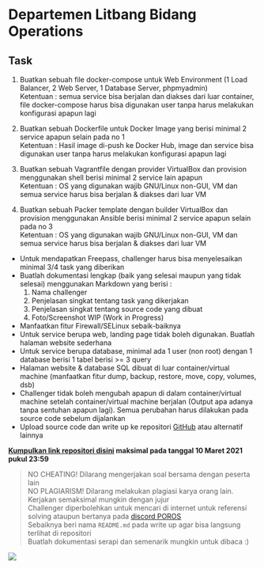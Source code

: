# Departemen Litbang Bidang Operations

## Task

1. Buatkan sebuah file docker-compose untuk Web Environment (1 Load Balancer, 2 Web Server, 1 Database Server, phpmyadmin)  
Ketentuan : semua service bisa berjalan dan diakses dari luar container, file docker-compose harus bisa digunakan user tanpa harus melakukan konfigurasi apapun lagi

2. Buatkan sebuah Dockerfile untuk Docker Image yang berisi minimal 2 service apapun selain  pada no 1  
Ketentuan : Hasil image di-push ke Docker Hub, image dan service bisa digunakan user tanpa harus melakukan konfigurasi apapun lagi

3. Buatkan sebuah Vagrantfile dengan provider VirtualBox dan provision menggunakan shell berisi minimal 2 service lain apapun  
Ketentuan : OS yang digunakan wajib GNU/Linux non-GUI, VM dan semua service harus bisa berjalan & diakses dari luar VM

4. Buatkan sebuah Packer template dengan builder VirtualBox dan provision menggunakan Ansible berisi minimal 2 service apapun selain pada no 3  
Ketentuan : OS yang digunakan wajib GNU/Linux non-GUI, VM dan semua service harus bisa berjalan & diakses dari luar VM

* Untuk mendapatkan Freepass, challenger harus bisa menyelesaikan minimal 3/4 task yang diberikan
* Buatlah dokumentasi lengkap (baik yang selesai maupun yang tidak selesai) menggunakan Markdown yang berisi :
    1. Nama challenger
    2. Penjelasan singkat tentang task yang dikerjakan
    3. Penjelasan singkat tentang source code yang dibuat
    4. Foto/Screenshot WIP (Work in Progress)
* Manfaatkan fitur Firewall/SELinux sebaik-baiknya
* Untuk service berupa web, landing page tidak boleh digunakan. Buatlah halaman website sederhana
* Untuk service berupa database, minimal ada 1 user (non root) dengan 1 database berisi 1 tabel berisi >= 3 query
* Halaman website & database SQL dibuat di luar container/virtual machine (manfaatkan fitur dump, backup, restore, move, copy, volumes, dsb)
* Challenger tidak boleh mengubah apapun di dalam container/virtual machine setelah container/virtual machine berjalan (Output apa adanya tanpa sentuhan apapun lagi). Semua perubahan harus dilakukan pada source code sebelum dijalankan
* Upload source code dan write up ke repositori [GitHub](https://github.com/) atau alternatif lainnya

**[Kumpulkan link repositori disini](https://forms.gle/N4afM7ZCcakhUhKh7) maksimal pada tanggal 10 Maret 2021 pukul 23:59**

> NO CHEATING! Dilarang mengerjakan soal bersama dengan peserta lain  
> NO PLAGIARISM! Dilarang melakukan plagiasi karya orang lain. Kerjakan semaksimal mungkin dengan jujur  
> Challenger diperbolehkan untuk mencari di internet untuk referensi solving ataupun bertanya pada [discord POROS](https://discord.gg/QvHqMBtPv5)  
> Sebaiknya beri nama ```README.md``` pada write up agar bisa langsung terlihat di repositori  
> Buatlah dokumentasi serapi dan semenarik mungkin untuk dibaca :)

![](https://tenor.com/view/umaru-umaru-chan-smile-fighting-ganbante-gif-15089120.gif)
